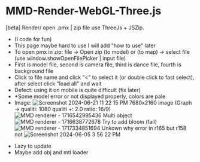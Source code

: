 # MMD-Render-WebGL-Three.js
[beta] Render/ open .pmx | zip file use ThreeJs + JSZip.
- (I code for fun)
- This page maybe hard to use I will add "how to use" later
- To open pmx in zip: file -> Open zip (to model) or (to map) -> select file (use window.showOpenFilePicker | input file)
- First is model file, second is camera file, third is dance file, fourth is background file
- Click to file name and click "<" to select it (or double click to fast select), after select click "load all" and wait
- Defect: using it on mobile is quite difficult (fix later)
- +Some model error or not displayed properly, colors are pale
- Image:
![Screenshot 2024-06-21 11 22 15 PM](https://github.com/anhhao00777/MMD-Render-WebGL-Three.js/assets/106489200/99f49825-debc-4611-9e6f-f292e3864574)
7680x2160 image (Graph -> qualiti: 1080 qualiti +: 2.0 ratio: 16/9)
![MMD renderer - 1716542995436](https://github.com/anhhao00777/MMD-Render-WebGL-Three.js/assets/106489200/3139f90a-71ad-4ab0-b086-acc05507623f)
Multi object
![MMD renderer - 1716638772678](https://github.com/anhhao00777/MMD-Render-WebGL-Three.js/assets/106489200/bb96b4a8-598d-47a3-a750-e45738c3b85e)
Try to add bloom (fail)
![MMD renderer - 1717334851694](https://github.com/anhhao00777/MMD-Render-WebGL-Three.js/assets/106489200/dda6e43e-53d5-4c90-b624-294dfa1a977d)
Unkown why error in r165 but r158 not
![Screenshot 2024-06-05 3 56 22 PM](https://github.com/anhhao00777/MMD-Render-WebGL-Three.js/assets/106489200/8b714663-bce0-4de5-8fb7-73f04f780448)
+ Lazy to update 
+ Maybe add obj and mtl loader
